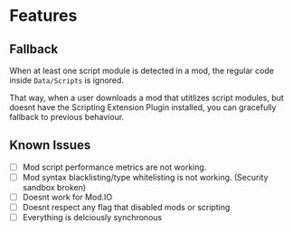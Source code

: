# Features

## Fallback

When at least one script module is detected in a mod,
the regular code inside `Data/Scripts` is ignored.

That way, when a user downloads a mod that utitlizes
script modules, but doesnt have the Scripting Extension Plugin
installed, you can gracefully fallback to previous behaviour.

## Known Issues

- [ ] Mod script performance metrics are not working.
- [ ] Mod syntax blacklisting/type whitelisting is not working. (Security sandbox broken)
- [ ] Doesnt work for Mod.IO
- [ ] Doesnt respect any flag that disabled mods or scripting
- [ ] Everything is delciously synchronous
